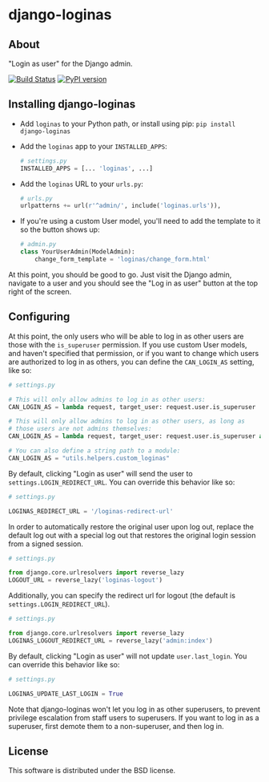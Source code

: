 django-loginas
==============

About
-----

"Login as user" for the Django admin.

[![Build Status](https://secure.travis-ci.org/skorokithakis/django-loginas.svg?branch=master)](http://travis-ci.org/skorokithakis/django-loginas)
[![PyPI version](https://img.shields.io/pypi/v/django-loginas.svg)](https://pypi.python.org/pypi/django-loginas)



Installing django-loginas
-------------------------

* Add `loginas` to your Python path, or install using pip: `pip install django-loginas`

* Add the `loginas` app to your `INSTALLED_APPS`:

    ```python
    # settings.py
    INSTALLED_APPS = [... 'loginas', ...]
    ```

* Add the `loginas` URL to your `urls.py`:

    ```python
    # urls.py
    urlpatterns += url(r'^admin/', include('loginas.urls')),
    ```

* If you're using a custom User model, you'll need to add the template to it so the button shows up:

    ```python
    # admin.py
    class YourUserAdmin(ModelAdmin):
        change_form_template = 'loginas/change_form.html'
    ```

At this point, you should be good to go. Just visit the Django admin, navigate to a user and you should see the "Log
in as user" button at the top right of the screen.

Configuring
-----------

At this point, the only users who will be able to log in as other users are those with the `is_superuser` permission.
If you use custom User models, and haven't specified that permission, or if you want to change which users are
authorized to log in as others, you can define the `CAN_LOGIN_AS` setting, like so:

```python
# settings.py

# This will only allow admins to log in as other users:
CAN_LOGIN_AS = lambda request, target_user: request.user.is_superuser

# This will only allow admins to log in as other users, as long as
# those users are not admins themselves:
CAN_LOGIN_AS = lambda request, target_user: request.user.is_superuser and not target_user.is_superuser

# You can also define a string path to a module:
CAN_LOGIN_AS = "utils.helpers.custom_loginas"
```

By default, clicking "Login as user" will send the user to `settings.LOGIN_REDIRECT_URL`.
You can override this behavior like so:

```python
# settings.py

LOGINAS_REDIRECT_URL = '/loginas-redirect-url'
```

In order to automatically restore the original user upon log out, replace the default log out
with a special log out that restores the original login session from a signed session.

```python
# settings.py

from django.core.urlresolvers import reverse_lazy
LOGOUT_URL = reverse_lazy('loginas-logout')
```

Additionally, you can specify the redirect url for logout (the default is `settings.LOGIN_REDIRECT_URL`).

```python
# settings.py

from django.core.urlresolvers import reverse_lazy
LOGINAS_LOGOUT_REDIRECT_URL = reverse_lazy('admin:index')
```

By default, clicking "Login as user" will not update `user.last_login`.
You can override this behavior like so:

```python
# settings.py

LOGINAS_UPDATE_LAST_LOGIN = True
```

Note that django-loginas won't let you log in as other superusers, to prevent
privilege escalation from staff users to superusers. If you want to log in as
a superuser, first demote them to a non-superuser, and then log in.

License
-------

This software is distributed under the BSD license.
